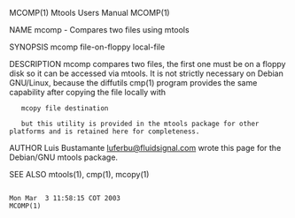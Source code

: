 MCOMP(1)                                                                                                                                          Mtools Users Manual                                                                                                                                          MCOMP(1)

NAME
       mcomp - Compares two files using mtools

SYNOPSIS
       mcomp file-on-floppy local-file

DESCRIPTION
       mcomp compares two files, the first one must be on a floppy disk so it can be accessed via mtools.  It is not strictly necessary on Debian GNU/Linux, because the diffutils cmp(1) program provides the same capability after copying the file locally with

       mcopy file destination

       but this utility is provided in the mtools package for other platforms and is retained here for completeness.

AUTHOR
       Luis Bustamante <luferbu@fluidsignal.com> wrote this page for the Debian/GNU mtools package.

SEE ALSO
       mtools(1), cmp(1), mcopy(1)

                                                                                                                                              Mon Mar  3 11:58:15 COT 2003                                                                                                                                     MCOMP(1)
